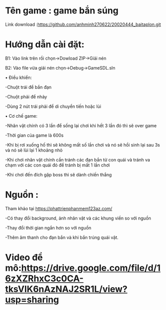 # Tên game : game bắn súng

Link download :https://github.com/anhminh270622/20020444_baitaplon.git

# Hướng dẫn cài đặt:

B1: Vào link trên rồi chọn->Dowload ZIP->Giải nén

B2: Vào file vừa giải nén chọn->Debug->GameSDL.sln

• Điều khiển:

-Chuột trái để bắn đạn

-Chuột phải để nhảy

-Dùng 2 nút trái phải để di chuyển tiến hoặc lùi

• Cơ chế game:

-Nhân vật chính có 3 lần để sống lại chơi khi hết 3 lần đó thì sẽ over game

-Thời gian của game là 600s

-Khi bị rơi xuống hố thì sẽ không mất số lần chơi và nó sẽ hồi sinh lại sau 3s và nó sẽ lùi lại 1 khoảng nhỏ

-Khi chơi nhân vật chính cần tránh các đạn bắn từ con quái và tránh va chạm với các con quái đó để tránh bị mất 1 lần chơi

-Khi chơi đến đích gặp boss thì sẽ dành chiến thắng

# Nguồn :

Tham khảo tại https://phattrienphanmem123az.com/

-Có thay đổi background, ảnh nhân vật và các khung viền so với nguồn

-Thay đổi thời gian ngắn hơn so với nguồn

-Thêm âm thanh cho đạn bắn và khi bắn trúng quái vật.
# Video đề mô:https://drive.google.com/file/d/16zXZRhxC3c0CA-tksVIK6nAzNAJ2SR1L/view?usp=sharing
